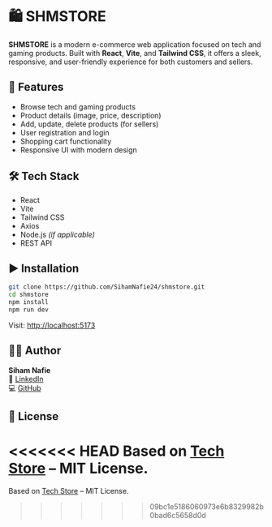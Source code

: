 # 🛍️ SHMSTORE

**SHMSTORE** is a modern e-commerce web application focused on tech and gaming products. Built with **React**, **Vite**, and **Tailwind CSS**, it offers a sleek, responsive, and user-friendly experience for both customers and sellers.

## 🚀 Features

- Browse tech and gaming products
- Product details (image, price, description)
- Add, update, delete products (for sellers)
- User registration and login
- Shopping cart functionality
- Responsive UI with modern design

## 🛠️ Tech Stack

- React
- Vite
- Tailwind CSS
- Axios
- Node.js *(if applicable)*
- REST API

## ▶️ Installation

```bash
git clone https://github.com/SihamNafie24/shmstore.git
cd shmstore
npm install
npm run dev
```

Visit: [http://localhost:5173](http://localhost:5173)

## 👩‍💻 Author

**Siham Nafie**  
🔗 [LinkedIn](https://linkedin.com/in/siham-nafie)  
💻 [GitHub](https://github.com/SihamNafie24)

## 📝 License

<<<<<<< HEAD
Based on [Tech Store](https://github.com/marcelo-souto/projeto-techstore) – MIT License.
=======
Based on [Tech Store](https://github.com/marcelo-souto/projeto-techstore) – MIT License.
>>>>>>> 09bc1e5186060973e6b8329982b0bad6c5658d0d
